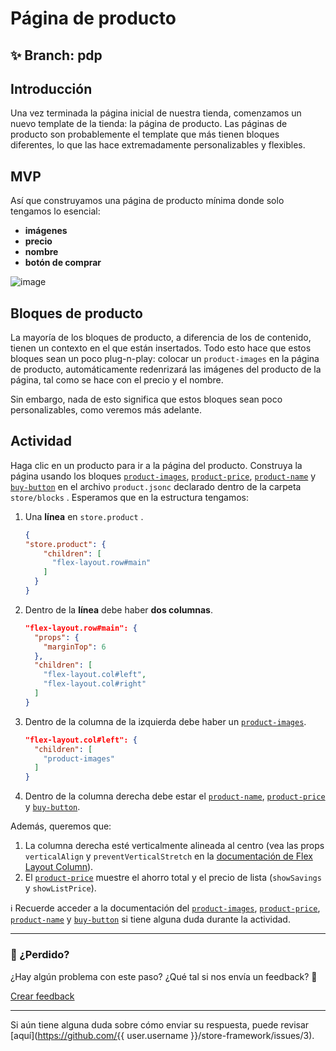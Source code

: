 # Página de producto

## :sparkles: **Branch:** pdp

## Introducción

Una vez terminada la página inicial de nuestra tienda, comenzamos un nuevo template de la tienda: la página de producto. Las páginas de producto son probablemente el template que más tienen bloques diferentes, lo que las hace extremadamente personalizables y flexibles.

## MVP

Así que construyamos una página de producto mínima donde solo tengamos lo esencial:

- **imágenes**
- **precio**
- **nombre**
- **botón de comprar**

![image](https://user-images.githubusercontent.com/18701182/69375575-6b632780-0c87-11ea-85d2-41e1e858a33e.png)

## Bloques de producto

La mayoría de los bloques de producto, a diferencia de los de contenido, tienen un contexto en el que están insertados. Todo esto hace que estos bloques sean un poco plug-n-play: colocar un `product-images` en la página de producto, automáticamente redenrizará las imágenes del producto de la página, tal como se hace con el precio y el nombre.

Sin embargo, nada de esto significa que estos bloques sean poco personalizables, como veremos más adelante.

## Actividad

Haga clic en un producto para ir a la página del producto. Construya la página usando los bloques [`product-images`](https://vtex.io/docs/components/product-related/vtex.store-components/product-images), [`product-price`](https://vtex.io/docs/components/product-related/vtex.store-components/product-price), [`product-name`](https://vtex.io/docs/components/product-related/vtex.store-components/product-name) y [`buy-button`](https://vtex.io/docs/app/vtex.store-components/buy-button) en el archivo `product.jsonc` declarado dentro de la carpeta `store/blocks` . Esperamos que en la estructura tengamos:  

1. Una **línea** en `store.product` .

    ```json
    {
    "store.product": {
        "children": [
          "flex-layout.row#main"
        ]
      }
    }
    ```

2. Dentro de la **línea** debe haber **dos columnas**.

    ```json
    "flex-layout.row#main": { 
      "props": { 
        "marginTop": 6
      },
      "children": [
        "flex-layout.col#left",
        "flex-layout.col#right"
      ]
    }
    ```

3. Dentro de la columna de la izquierda debe haber un [`product-images`](https://vtex.io/docs/components/all/vtex.store-components/product-images).

    ```json
    "flex-layout.col#left": {
      "children": [
        "product-images"
      ]
    }
    ```

4. Dentro de la columna derecha debe estar el [`product-name`](https://vtex.io/docs/components/all/vtex.store-components/product-name), [`product-price`](https://vtex.io/docs/components/all/vtex.store-components/product-price) y [`buy-button`](https://vtex.io/docs/app/vtex.store-components/buy-button).

Además, queremos que:

1. La columna derecha esté verticalmente alineada al centro (vea las props `verticalAlign` y `preventVerticalStretch` en la [documentación de Flex Layout Column](https://vtex.io/docs/app/vtex.flex-layout#flex-layoutcol)).
2. El [`product-price`](https://vtex.io/docs/components/all/vtex.store-components/product-price#configuration) muestre el ahorro total y el precio de lista (`showSavings` y `showListPrice`).

:information_source: Recuerde acceder a la documentación del  [`product-images`](https://vtex.io/docs/components/product-related/vtex.store-components/product-images), [`product-price`](https://vtex.io/docs/components/product-related/vtex.store-components/product-price), [`product-name`](https://vtex.io/docs/components/product-related/vtex.store-components/product-name) y [`buy-button`](https://vtex.io/docs/app/vtex.store-components/buy-button)  si tiene alguna duda durante la actividad. 

---

### :no_entry_sign: ¿Perdido? 

¿Hay algún problema con este paso? ¿Qué tal si nos envía un feedback? :pray:

[Crear feedback](https://docs.google.com/forms/d/e/1FAIpQLSeaWrm0Hogm-txm5Ww6mUa68eDuE3WnpFjUSVJ3Wi3dnmCb7A/viewform?usp=pp_url&entry.1784529524=P%C3%A1gina+de+produto) 

----

Si aún tiene alguna duda sobre cómo enviar su respuesta, puede revisar [aquí](https://github.com/{{ user.username }}/store-framework/issues/3).

